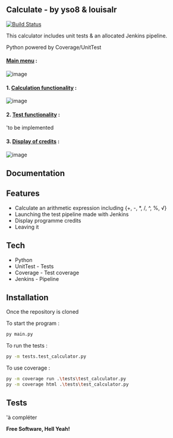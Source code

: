 ## Calculate - by yso8 & louisalr

[![Build Status](https://travis-ci.org/joemccann/dillinger.svg?branch=master)](https://travis-ci.org/joemccann/dillinger)

This calculator includes unit tests & an allocated Jenkins pipeline.

Python powered by Coverage/UnitTest

#### <ins>Main menu</ins> : 
![image](https://user-images.githubusercontent.com/73800791/224673065-a254a99b-e37f-4dd4-89ae-3668f286e577.png)

#### 1. <ins>Calculation functionality</ins> :
![image](https://user-images.githubusercontent.com/73800791/224673821-fa03d434-d274-49b2-a2e8-42907405c347.png)

#### 2. <ins>Test functionality</ins> : 
'to be implemented 

#### 3. <ins>Display of credits</ins> : 
![image](https://user-images.githubusercontent.com/73800791/224674003-f5efc150-017c-4265-b5ce-0c1925e2e792.png)

## Documentation
## Features

- Calculate an arithmetic expression including {+, -, *, /, ^, %, √}
- Launching the test pipeline made with Jenkins
- Display programme credits
- Leaving it

## Tech

- Python
- UnitTest - Tests
- Coverage - Test coverage
- Jenkins - Pipeline 

## Installation

Once the repository is cloned 

To start the program : 
```sh
py main.py 
```

To run the tests :
```sh
py -m tests.test_calculator.py
```

To use coverage :
```sh
py -m coverage run .\tests\test_calculator.py
py -m coverage html .\tests\test_calculator.py
```

## Tests

'à compléter



**Free Software, Hell Yeah!**
